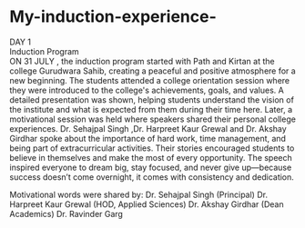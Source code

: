 # My-induction-experience-
DAY 1
<br>
Induction Program
<br>
ON 31 JULY , the induction program started with Path and Kirtan at the college Gurudwara Sahib, creating a peaceful and positive atmosphere for a new beginning. The students attended a college orientation session where they were introduced to the college's achievements, goals, and values. A detailed presentation was shown, helping students understand the vision of the institute and what is expected from them during their time here.
Later, a motivational session was held where speakers shared their personal college experiences. Dr. Sehajpal Singh ,Dr. Harpreet Kaur Grewal  and Dr. Akshay Girdhar spoke about the importance of hard work, time management, and being part of extracurricular activities. Their stories encouraged students to believe in themselves and make the most of every opportunity. The speech inspired everyone to dream big, stay focused, and never give up—because success doesn’t come overnight, it comes with consistency and dedication.

Motivational words were shared by:
Dr. Sehajpal Singh (Principal)
Dr. Harpreet Kaur Grewal (HOD, Applied Sciences)
Dr. Akshay Girdhar (Dean Academics)
Dr. Ravinder Garg



